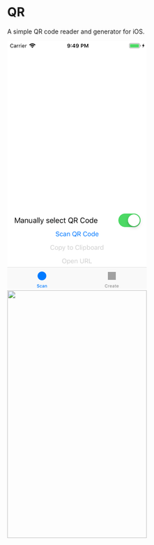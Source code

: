 # QR

A simple QR code reader and generator for iOS.

<img src="https://github.com/blochberger/QR/blob/master/Screenshots/Scan.png" width="320px" height="568"/> <img src="https://github.com/blochberger/QR/blob/master/Screenshots/Create.png" width="320px" height="568"/>